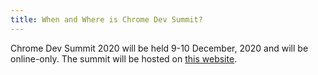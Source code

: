 ```yaml
---
title: When and Where is Chrome Dev Summit?
---
```


Chrome Dev Summit 2020 will be held 9-10 December, 2020 and will be online-only. The summit will be hosted on [this website](/).
